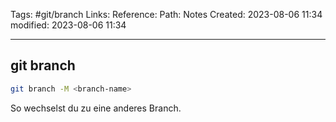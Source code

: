 Tags: #git/branch
Links: 
Reference:
Path: Notes
Created: 2023-08-06 11:34
modified: 2023-08-06 11:34
___
## git branch

```bash
git branch -M <branch-name>
```

So wechselst du zu eine anderes Branch.